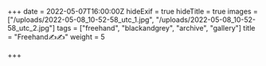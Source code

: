 +++
date = 2022-05-07T16:00:00Z
hideExif = true
hideTitle = true
images = ["/uploads/2022-05-08_10-52-58_utc_1.jpg", "/uploads/2022-05-08_10-52-58_utc_2.jpg"]
tags = ["freehand", "blackandgrey", "archive", "gallery"]
title = "Freehand✍️✍️"
weight = 5

+++
